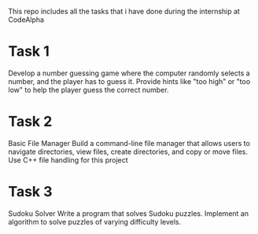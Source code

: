 This repo includes all the tasks that i have done during the internship at CodeAlpha

# Task 1

Develop a number guessing game where the computer randomly selects a number, and the player has to guess it. Provide hints like "too high" or "too low" to help the player guess the correct number.

# Task 2

Basic File Manager
Build a command-line file manager that allows users to
navigate directories, view files, create directories, and
copy or move files. Use C++ file handling for this
project

# Task 3

Sudoku Solver
Write a program that solves Sudoku puzzles. Implement
an algorithm to solve puzzles of varying difficulty
levels.